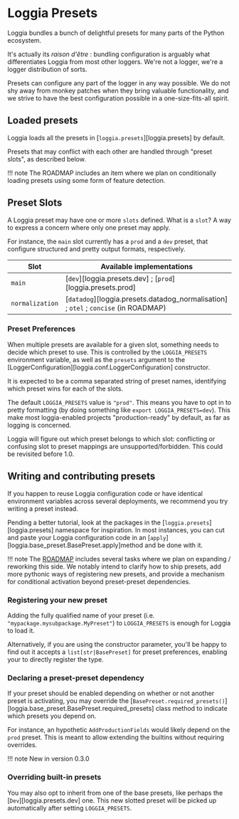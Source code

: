# Loggia Presets

Loggia bundles a bunch of delightful presets for many parts of the Python ecosystem.

It's actually its _raison d'être_ : bundling configuration is arguably what differentiates
Loggia from most other loggers. We're not a logger, we're a logger distribution of sorts.

Presets can configure any part of the logger in any way possible. We do not shy away
from monkey patches when they bring valuable functionality, and we strive to have the best
configuration possible in a one-size-fits-all spirit.

## Loaded presets

Loggia loads all the presets in [`loggia.presets`][loggia.presets] by default.

Presets that may conflict with each other are handled through "preset slots", as described
below.

!!! note
    The ROADMAP includes an item where we plan on conditionally loading presets using
    some form of feature detection.

## Preset Slots

A Loggia preset may have one or more `slots` defined. What is a `slot`?
A way to express a concern where only one preset may apply.

For instance, the `main` slot currently has a `prod` and a `dev` preset, that configure
structured and pretty output formats, respectively.

| Slot            | Available implementations                                                           |
|-----------------|-------------------------------------------------------------------------------------|
| `main`          | [`dev`][loggia.presets.dev] ; [`prod`][loggia.presets.prod]                         |
| `normalization` | [`datadog`][loggia.presets.datadog_normalisation] ; `otel` ; `concise` (in ROADMAP) |

### Preset Preferences

When multiple presets are available for a given slot, something needs to decide which preset
to use. This is controlled by the `LOGGIA_PRESETS` environment variable, as well as the `presets`
argument to the [LoggerConfiguration][loggia.conf.LoggerConfiguration] constructor.

It is expected to be a comma separated string of preset names, identifying which preset wins
for each of the slots.

The default `LOGGIA_PRESETS` value is `"prod"`. This means you have to opt in to pretty formatting
(by doing something like `export LOGGIA_PRESETS=dev`). This make most loggia-enabled projects
"production-ready" by default, as far as logging is concerned.

Loggia will figure out which preset belongs to which slot: conflicting or confusing slot
to preset mappings are unsupported/forbidden. This could be revisited before 1.0.

## Writing and contributing presets

If you happen to reuse Loggia configuration code or have identical environment variables
across several deployments, we recommend you try writing a preset instead.

Pending a better tutorial, look at the packages in the [`loggia.presets`][loggia.presets] namespace for
inspiration. In most instances, you can cut and paste your Loggia configuration code
in an [`apply`][loggia.base_preset.BasePreset.apply]method and be done with it.

!!! note
    The [ROADMAP](/ROADMAP.md) includes several tasks where we plan on expanding / reworking this side.
    We notably intend to clarify how to ship presets, add more pythonic ways of registering
    new presets, and provide a mechanism for conditional activation beyond preset-preset
    dependencies.

### Registering your new preset

Adding the fully qualified name of your preset (i.e. `"mypackage.mysubpackage.MyPreset"`)
to `LOGGIA_PRESETS` is enough for Loggia to load it.

Alternatively, if you are using the constructor parameter, you'll be happy to find out
it accepts a `list[str|BasePreset]` for preset preferences, enabling your to directly
register the type.

### Declaring a preset-preset dependency

If your preset should be enabled depending on whether or not another preset is activating,
you may override the [`BasePreset.required_presets()`][loggia.base_preset.BasePreset.required_presets] class method to indicate which presets
you depend on.

For instance, an hypothetic `AddProductionFields` would likely depend on the `prod` preset.
This is meant to allow extending the builtins without requiring overrides.

!!! note
    New in version 0.3.0

### Overriding built-in presets

You may also opt to inherit from one of the base presets, like perhaps the [`Dev`][loggia.presets.dev] one.
This new slotted preset will be picked up automatically after setting `LOGGIA_PRESETS`.
